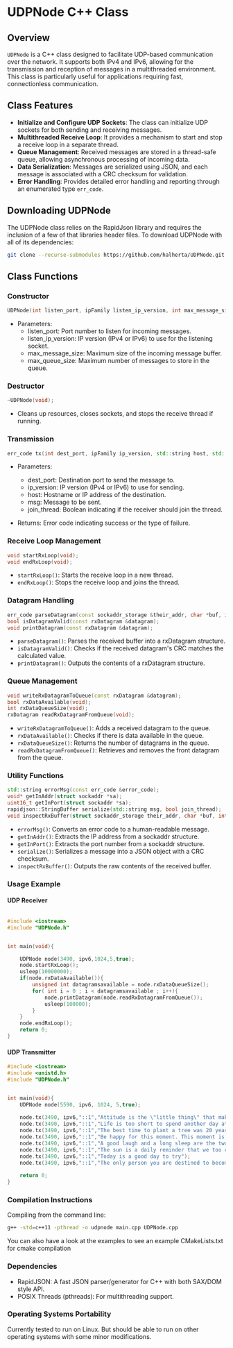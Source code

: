 # UDPNode C++ Class

## Overview

`UDPNode` is a C++ class designed to facilitate UDP-based communication over the network. It supports both IPv4 and IPv6, allowing for the transmission and reception of messages in a multithreaded environment. This class is particularly useful for applications requiring fast, connectionless communication.

## Class Features

- **Initialize and Configure UDP Sockets**: The class can initialize UDP sockets for both sending and receiving messages.
- **Multithreaded Receive Loop**: It provides a mechanism to start and stop a receive loop in a separate thread.
- **Queue Management**: Received messages are stored in a thread-safe queue, allowing asynchronous processing of incoming data.
- **Data Serialization**: Messages are serialized using JSON, and each message is associated with a CRC checksum for validation.
- **Error Handling**: Provides detailed error handling and reporting through an enumerated type `err_code`.

## Downloading UDPNode

The UDPNode class relies on the RapidJson library and requires the inclusion of a few of that libraries header files. To download UDPNode with all of its dependencies:

``` bash
git clone --recurse-submodules https://github.com/halherta/UDPNode.git 
```

## Class Functions

### Constructor

```cpp
UDPNode(int listen_port, ipFamily listen_ip_version, int max_message_size, int max_queue_size);
```
- Parameters:
    - listen_port: Port number to listen for incoming messages.
    - listen_ip_version: IP version (IPv4 or IPv6) to use for the listening socket.
    - max_message_size: Maximum size of the incoming message buffer.
    - max_queue_size: Maximum number of messages to store in the queue.

### Destructor

```cpp
~UDPNode(void);
```
- Cleans up resources, closes sockets, and stops the receive thread if running.

### Transmission
```cpp
err_code tx(int dest_port, ipFamily ip_version, std::string host, std::string msg, bool join_thread);

```

- Parameters:
    - dest_port: Destination port to send the message to.
    - ip_version: IP version (IPv4 or IPv6) to use for sending.
    - host: Hostname or IP address of the destination.
    - msg: Message to be sent.
    - join_thread: Boolean indicating if the receiver should join the thread.

- Returns: Error code indicating success or the type of failure.

### Receive Loop Management

```cpp
void startRxLoop(void);
void endRxLoop(void);
```
- `startRxLoop()`: Starts the receive loop in a new thread.
- `endRxLoop()`: Stops the receive loop and joins the thread.

### Datagram Handling

```cpp
err_code parseDatagram(const sockaddr_storage &their_addr, char *buf, int numbytes, rxDatagram &datagram);
bool isDatagramValid(const rxDatagram &datagram);
void printDatagram(const rxDatagram &datagram);
```
- `parseDatagram()`: Parses the received buffer into a rxDatagram structure.
- `isDatagramValid()`: Checks if the received datagram's CRC matches the calculated value.
- `printDatagram()`: Outputs the contents of a rxDatagram structure.

### Queue Management

```cpp
void writeRxDatagramToQueue(const rxDatagram &datagram);
bool rxDataAvailable(void);
int rxDataQueueSize(void);
rxDatagram readRxDatagramFromQueue(void);
```
- `writeRxDatagramToQueue()`: Adds a received datagram to the queue.
- `rxDataAvailable()`: Checks if there is data available in the queue.
- `rxDataQueueSize()`: Returns the number of datagrams in the queue.
- `readRxDatagramFromQueue()`: Retrieves and removes the front datagram from the queue.

### Utility Functions

```cpp
std::string errorMsg(const err_code &error_code);
void* getInAddr(struct sockaddr *sa);
uint16_t getInPort(struct sockaddr *sa);
rapidjson::StringBuffer serialize(std::string msg, bool join_thread);
void inspectRxBuffer(struct sockaddr_storage their_addr, char *buf, int numbytes);
```
- `errorMsg()`: Converts an error code to a human-readable message.
- `getInAddr()`: Extracts the IP address from a sockaddr structure.
- `getInPort()`: Extracts the port number from a sockaddr structure.
- `serialize()`: Serializes a message into a JSON object with a CRC checksum.
- `inspectRxBuffer()`: Outputs the raw contents of the received buffer.

### Usage Example

#### UDP Receiver

```cpp

#include <iostream>
#include "UDPNode.h"


int main(void){

    UDPNode node(3490, ipv6,1024,5,true);
    node.startRxLoop();
    usleep(10000000);
    if(node.rxDataAvailable()){
        unsigned int datagramsavailable = node.rxDataQueueSize();
        for( int i = 0 ; i < datagramsavailable ; i++){
            node.printDatagram(node.readRxDatagramFromQueue());
            usleep(100000);
        }
    }
    node.endRxLoop();
    return 0;
}

```

#### UDP Transmitter

```cpp
#include <iostream>
#include <unistd.h>
#include "UDPNode.h"


int main(void){
    UDPNode node(5590, ipv6, 1024, 5,true);
    
    node.tx(3490, ipv6,"::1","Attitude is the \"little thing\" that makes a big difference");
    node.tx(3490, ipv6,"::1","Life is too short to spend another day at war with yourself");
    node.tx(3490, ipv6,"::1","The best time to plant a tree was 20 years ago. The second best time is now");
    node.tx(3490, ipv6,"::1","Be happy for this moment. This moment is your life");
    node.tx(3490, ipv6,"::1","A good laugh and a long sleep are the two best cures for anythin");
    node.tx(3490, ipv6,"::1","The sun is a daily reminder that we too can rise again from the darkness, that we too can shine our own light");
    node.tx(3490, ipv6,"::1","Today is a good day to try");
    node.tx(3490, ipv6,"::1","The only person you are destined to become is the person you decide to be");
    
    return 0;
}
```

### Compilation Instructions

Compiling from the command line:

```bash
g++ -std=c++11 -pthread -o udpnode main.cpp UDPNode.cpp
```

You can also have a look at the examples to see an example CMakeLists.txt for cmake compilation

### Dependencies

- RapidJSON: A fast JSON parser/generator for C++ with both SAX/DOM style API.
- POSIX Threads (pthreads): For multithreading support.

### Operating Systems Portability

Currently tested to run on Linux. But should be able to run on other operating systems with some minor modifications.
